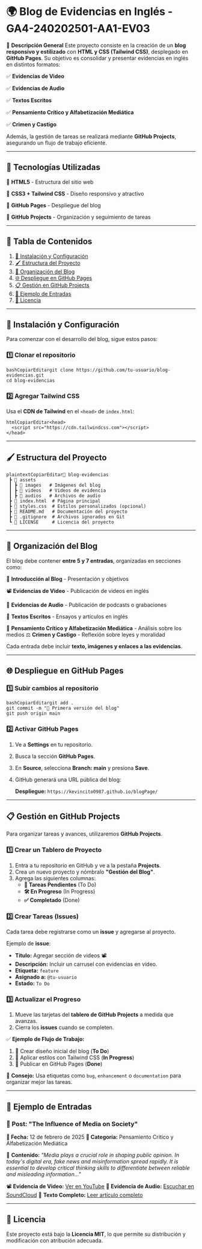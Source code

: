 # 🌍 Blog de Evidencias en Inglés - GA4-240202501-AA1-EV03

📢 **Descripción General**
Este proyecto consiste en la creación de un **blog responsivo y estilizado** con **HTML y CSS (Tailwind CSS)**, desplegado en **GitHub Pages**. Su objetivo es consolidar y presentar evidencias en inglés en distintos formatos:

✅ **Evidencias de Video**

✅ **Evidencias de Audio**

✅ **Textos Escritos**

✅ **Pensamiento Crítico y Alfabetización Mediática**

✅ **Crimen y Castigo**

Además, la gestión de tareas se realizará mediante **GitHub Projects**, asegurando un flujo de trabajo eficiente.

------

## 📌 Tecnologías Utilizadas

🔹 **HTML5** - Estructura del sitio web

🔹 **CSS3 + Tailwind CSS** - Diseño responsivo y atractivo

🔹 **GitHub Pages** - Despliegue del blog

🔹 **GitHub Projects** - Organización y seguimiento de tareas

------

## 📑 Tabla de Contenidos

1. [🚀 Instalación y Configuración](#-instalación-y-configuración)
2. [🖌 Estructura del Proyecto](#-estructura-del-proyecto)
3. [📂 Organización del Blog](#-organización-del-blog)
4. [🌐 Despliegue en GitHub Pages](#-despliegue-en-github-pages)
5. [📋 Gestión en GitHub Projects](#-gestión-en-github-projects)
6. [📌 Ejemplo de Entradas](#-ejemplo-de-entradas)
7. [📄 Licencia](#-licencia)

------

## 🚀 Instalación y Configuración

Para comenzar con el desarrollo del blog, sigue estos pasos:

### 1️⃣ Clonar el repositorio

```
bashCopiarEditargit clone https://github.com/tu-usuario/blog-evidencias.git
cd blog-evidencias
```

### 2️⃣ Agregar Tailwind CSS

Usa el **CDN de Tailwind** en el `<head>` de `index.html`:

```
htmlCopiarEditar<head>
  <script src="https://cdn.tailwindcss.com"></script>
</head>
```

------

## 🖌 Estructura del Proyecto

```
plaintextCopiarEditar📂 blog-evidencias
 ┣ 📂 assets
 ┃ ┣ 📂 images   # Imágenes del blog
 ┃ ┣ 📂 videos   # Videos de evidencia
 ┃ ┣ 📂 audios   # Archivos de audio
 ┣ 📜 index.html  # Página principal
 ┣ 📜 styles.css  # Estilos personalizados (opcional)
 ┣ 📜 README.md   # Documentación del proyecto
 ┣ 📜 .gitignore  # Archivos ignorados en Git
 ┗ 📜 LICENSE     # Licencia del proyecto
```

------

## 📂 Organización del Blog

El blog debe contener **entre 5 y 7 entradas**, organizadas en secciones como:

📌 **Introducción al Blog** - Presentación y objetivos

📽️ **Evidencias de Video** - Publicación de videos en inglés

🎤 **Evidencias de Audio** - Publicación de podcasts o grabaciones

📝 **Textos Escritos** - Ensayos y artículos en inglés

🧠 **Pensamiento Crítico y Alfabetización Mediática** - Análisis sobre los medios
⚖️ **Crimen y Castigo** - Reflexión sobre leyes y moralidad

Cada entrada debe incluir **texto, imágenes y enlaces a las evidencias**.

------

## 🌐 Despliegue en GitHub Pages

### 1️⃣ Subir cambios al repositorio

```
bashCopiarEditargit add .
git commit -m "🚀 Primera versión del blog"
git push origin main
```

### 2️⃣ Activar GitHub Pages

1. Ve a **Settings** en tu repositorio.

2. Busca la sección **GitHub Pages**.

3. En **Source**, selecciona **Branch: main** y presiona **Save**.

4. GitHub generará una URL pública del blog:

   **Despliegue:** `https://kevincito0987.github.io/blogPage/`

------

## 📋 Gestión en GitHub Projects

Para organizar tareas y avances, utilizaremos **GitHub Projects**.

### 1️⃣ Crear un Tablero de Proyecto

1. Entra a tu repositorio en GitHub y ve a la pestaña **Projects**.
2. Crea un nuevo proyecto y nómbralo **"Gestión del Blog"**.
3. Agrega las siguientes columnas:
   - **📌 Tareas Pendientes** (To Do)
   - **🛠 En Progreso** (In Progress)
   - **✅ Completado** (Done)

### 2️⃣ Crear Tareas (Issues)

Cada tarea debe registrarse como un **issue** y agregarse al proyecto.

Ejemplo de **issue**:

- **Título:** Agregar sección de videos 📽️
- **Descripción:** Incluir un carrusel con evidencias en video.
- **Etiqueta:** `feature`
- **Asignado a:** `@tu-usuario`
- **Estado:** `To Do`

### 3️⃣ Actualizar el Progreso

1. Mueve las tarjetas del **tablero de GitHub Projects** a medida que avanzas.
2. Cierra los **issues** cuando se completen.

✅ **Ejemplo de Flujo de Trabajo:**

1. 🎯 Crear diseño inicial del blog (**To Do**)
2. 🎨 Aplicar estilos con Tailwind CSS (**In Progress**)
3. 🚀 Publicar en GitHub Pages (**Done**)

📌 **Consejo:** Usa etiquetas como `bug`, `enhancement` o `documentation` para organizar mejor las tareas.

------

## 📌 Ejemplo de Entradas

### 📌 Post: "The Influence of Media on Society"

**📅 Fecha:** 12 de febrero de 2025
**📂 Categoría:** Pensamiento Crítico y Alfabetización Mediática

📖 **Contenido:**
*"Media plays a crucial role in shaping public opinion. In today's digital era, fake news and misinformation spread rapidly. It is essential to develop critical thinking skills to differentiate between reliable and misleading information..."*

📽️ **Evidencia de Video:** [Ver en YouTube](https://youtube.com)
🎤 **Evidencia de Audio:** [Escuchar en SoundCloud](https://soundcloud.com)
📝 **Texto Completo:** [Leer artículo completo](#)

------

## 📄 Licencia

Este proyecto está bajo la **Licencia MIT**, lo que permite su distribución y modificación con atribución adecuada.
